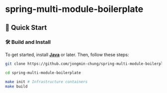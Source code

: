 # spring-multi-module-boilerplate


## 🚀 Quick Start

### 🛠️ Build and Install

To get started, install **[Java](https://www.oracle.com/kr/java/technologies/downloads/)** or later. Then, follow these steps:

```sh
git clone https://github.com/jongmin-chung/spring-multi-module-boilerplate

cd spring-multi-module-boilerplate

make init # Infrastructure containers
make build
```
